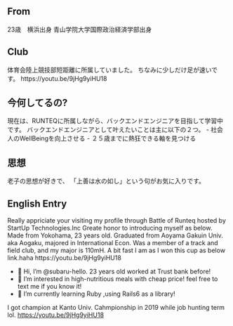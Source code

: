 
<h2><strong> From </strong> </h2>
23歳　横浜出身
青山学院大学国際政治経済学部出身
<h2><strong> Club </strong> </h2>
体育会陸上競技部短距離に所属していました。
ちなみに少しだけ足が速いです。
https://youtu.be/9jHg9yiHU18

<h2> 今何してるの? </h2>
現在は、RUNTEQに所属しながら、バックエンドエンジニアを目指して学習中です。
バックエンドエンジニアとして叶えたいことは主に以下の２つ。
- 社会人のWellBeingを向上させる
- ２５歳までに熱狂できる軸を見つける

<h2>思想</h2>
老子の思想が好きで、
「上善は水の如し」という句がお気に入りです。

<br>
<h2> English Entry </h2>
Really appriciate your visiting my profile through Battle of Runteq hosted by StartUp Technologies.Inc
Greate honor to introducing myself as below.
Made from Yokohama, 23 years old.
Graduated from Aoyama Gakuin Univ. aka Aogaku, majored in International Econ.
Was a member of a track and field club, and my major is 110mH.
A bit fast I am as I won this cup as below link.haha 
https://youtu.be/9jHg9yiHU18

- 👋 Hi, I’m @subaru-hello. 23 years old worked at Trust bank before!
- 👀 I’m interested in high-nutritious meals with cheap price! feel free to text me if you know it!
- 🌱 I’m currently learning Ruby ,using Rails6 as a library! 

I got champion at Kanto Univ. Cahmpionship in 2019 while job hunting term lol.
https://youtu.be/9jHg9yiHU18
<!---
subaru-hello/subaru-hello is a ✨ special ✨ repository because its `README.md` (this file) appears on your GitHub profile.
You can click the Preview link to take a look at your changes.
--->
